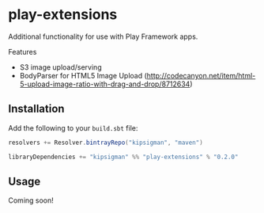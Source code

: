 # play-extensions
Additional functionality for use with Play Framework apps.

Features
* S3 image upload/serving
* BodyParser for HTML5 Image Upload (http://codecanyon.net/item/html-5-upload-image-ratio-with-drag-and-drop/8712634)

## Installation
Add the following to your `build.sbt` file:

```scala
resolvers += Resolver.bintrayRepo("kipsigman", "maven")

libraryDependencies += "kipsigman" %% "play-extensions" % "0.2.0"
```

## Usage
Coming soon!
